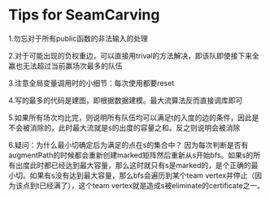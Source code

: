 # Tips for SeamCarving

1.勿忘对于所有public函数的非法输入的处理

2.对于可能出现的负权重边，可以直接用trival的方法解决，即该队即使接下来全赢也无法超过当前赢场次最多的队伍

3.注意全局变量调用时的小细节：每次使用都要reset

4.写的最多的代码是建图，即根据数据建模。最大流算法反而直接调库即可

5.如果所有场次均比完，则说明所有队伍均可以满足t的入度的边的条件，因此是不会被消除的，此时最大流就是s的出度的容量之和。反之则说明会被消除

6.疑问：为什么最小切确定后为满足的点在s的集合中？
因为每次判断是否有augmentPath的时候都会重新创建marked矩阵然后重新从s开始bfs。如果s的所有出度此时都已经达到最大容量，那么这时就只有s是marked的，是个正确的最小切。如果有s没有达到最大容量，那么bfs会遍历到某个team vertex并停止（因为该点到t已经满了），这个team vertex就是造成s被eliminate的certificate之一。